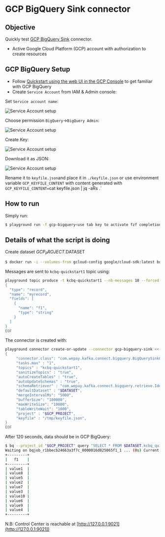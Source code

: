 # GCP BigQuery Sink connector



## Objective

Quickly test [GCP BigQuery Sink](https://docs.confluent.io/current/connect/kafka-connect-bigquery/index.html#kconnect-long-gcp-bigquery-sink-connector) connector.

* Active Google Cloud Platform (GCP) account with authorization to create resources

## GCP BigQuery Setup

* Follow [Quickstart using the web UI in the GCP Console](https://cloud.google.com/bigquery/docs/quickstarts/quickstart-web-ui) to get familiar with GCP BigQuery
* Create `Service Account` from IAM & Admin console:

Set `Service account name`:

![Service Account setup](Screenshot1.png)


Choose permission `BigQuery`->`BigQuery Admin`:

![Service Account setup](Screenshot2.png)

Create Key:

![Service Account setup](Screenshot3.png)

Download it as JSON:

![Service Account setup](Screenshot4.png)

Rename it to `keyfile.json`and place it in `./keyfile.json` or use environment variable `GCP_KEYFILE_CONTENT` with content generated with `GCP_KEYFILE_CONTENT=`cat keyfile.json | jq -aRs .`


## How to run

Simply run:

```bash
$ playground run -f gcp-bigquery<use tab key to activate fzf completion (see https://kafka-docker-playground.io/#/cli?id=%e2%9a%a1-setup-completion), otherwise use full path, or relative path> <GCP_PROJECT>
```

## Details of what the script is doing

Create dataset $GCP_PROJECT.$DATASET

```bash
$ docker run -i --volumes-from gcloud-config google/cloud-sdk:latest bq --project_id "$GCP_PROJECT" mk --dataset --description "used by playground" "$DATASET"
```

Messages are sent to `kcbq-quickstart1` topic using:

```bash
playground topic produce -t kcbq-quickstart1 --nb-messages 10 --forced-value '{"f1":"value%g"}' << 'EOF'
{
  "type": "record",
  "name": "myrecord",
  "fields": [
    {
      "name": "f1",
      "type": "string"
    }
  ]
}
EOF
```

The connector is created with:

```bash
playground connector create-or-update --connector gcp-bigquery-sink << EOF
{
     "connector.class": "com.wepay.kafka.connect.bigquery.BigQuerySinkConnector",
     "tasks.max" : "1",
     "topics" : "kcbq-quickstart1",
     "sanitizeTopics" : "true",
     "autoCreateTables" : "true",
     "autoUpdateSchemas" : "true",
     "schemaRetriever" : "com.wepay.kafka.connect.bigquery.retrieve.IdentitySchemaRetriever",
     "defaultDataset" : "$DATASET",
     "mergeIntervalMs": "5000",
     "bufferSize": "100000",
     "maxWriteSize": "10000",
     "tableWriteWait": "1000",
     "project" : "$GCP_PROJECT",
     "keyfile" : "/tmp/keyfile.json",
}
EOF
```



After 120 seconds, data should be in GCP BigQuery:

```bash
$ bq --project_id "$GCP_PROJECT" query "SELECT * FROM $DATASET.kcbq_quickstart1;"
Waiting on bqjob_r1bbecb24663a3f7c_0000016d825065f1_1 ... (0s) Current status: DONE
+---------+
|   f1    |
+---------+
| value1  |
| value8  |
| value5  |
| value2  |
| value7  |
| value3  |
| value10 |
| value6  |
| value9  |
| value4  |
+---------+
```

N.B: Control Center is reachable at [http://127.0.0.1:9021](http://127.0.0.1:9021])

